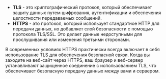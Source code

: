 - **TLS** - это криптографический протокол, который обеспечивает защиту данных путем шифрования, аутентификации и обеспечения целостности передаваемых сообщений.
- **HTTPS** - это протокол, который использует стандартное HTTP для передачи данных, но добавляет слой безопасности с помощью протокола TLS/SSL. Это делает данные недоступными для прослушивания или изменения третьими сторонами.

В современных условиях HTTPS практически всегда включает в себя использование TLS для обеспечения безопасной связи. Когда вы заходите на веб-сайт через HTTPS, ваш браузер и веб-сервер устанавливают защищенное соединение с использованием TLS, что обеспечивает безопасную передачу данных между вами и сервером.
